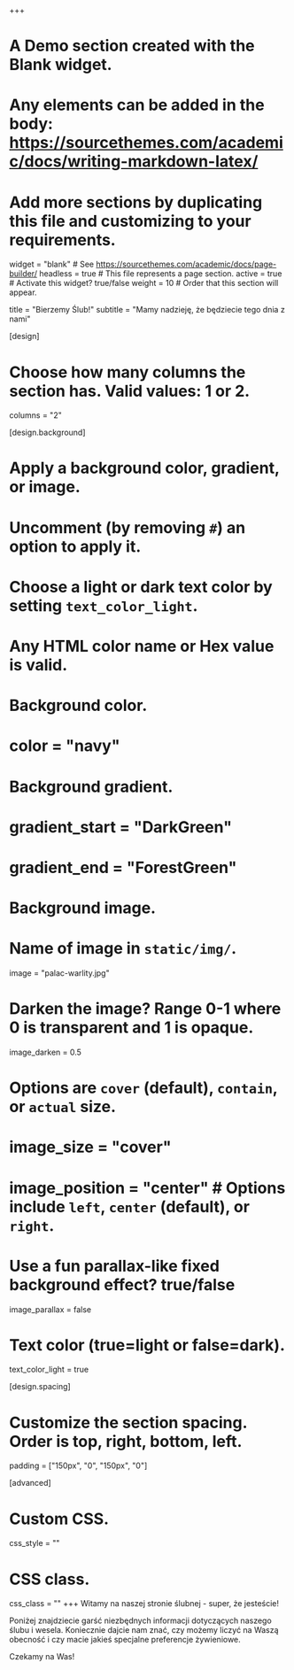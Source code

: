 +++
# A Demo section created with the Blank widget.
# Any elements can be added in the body: https://sourcethemes.com/academic/docs/writing-markdown-latex/
# Add more sections by duplicating this file and customizing to your requirements.

widget = "blank"  # See https://sourcethemes.com/academic/docs/page-builder/
headless = true  # This file represents a page section.
active = true  # Activate this widget? true/false
weight = 10  # Order that this section will appear.

title = "Bierzemy Ślub!"
subtitle = "Mamy nadzieję, że będziecie tego dnia z nami"

[design]
  # Choose how many columns the section has. Valid values: 1 or 2.
  columns = "2"

[design.background]
  # Apply a background color, gradient, or image.
  #   Uncomment (by removing `#`) an option to apply it.
  #   Choose a light or dark text color by setting `text_color_light`.
  #   Any HTML color name or Hex value is valid.

  # Background color.
  # color = "navy"

  # Background gradient.
  # gradient_start = "DarkGreen"
  # gradient_end = "ForestGreen"

  # Background image.
  # Name of image in `static/img/`.
  image = "palac-warlity.jpg"
  # Darken the image? Range 0-1 where 0 is transparent and 1 is opaque.
  image_darken = 0.5
  #  Options are `cover` (default), `contain`, or `actual` size.
  # image_size = "cover"
  # image_position = "center"  # Options include `left`, `center` (default), or `right`.
  # Use a fun parallax-like fixed background effect? true/false
  image_parallax = false

  # Text color (true=light or false=dark).
  text_color_light = true

[design.spacing]
  # Customize the section spacing. Order is top, right, bottom, left.
  padding = ["150px", "0", "150px", "0"]

[advanced]
 # Custom CSS.
 css_style = ""

 # CSS class.
 css_class = ""
+++
Witamy na naszej stronie ślubnej - super, że jesteście!

Poniżej znajdziecie garść niezbędnych informacji dotyczących naszego ślubu i wesela.
Koniecznie dajcie nam znać, czy możemy liczyć na Waszą obecność i czy macie jakieś specjalne preferencje żywieniowe.

Czekamy na Was!

<div id="countdown-placeholder" />

<script>
function calculateRemaining() {
  var countdownDate = new Date("Jun 19, 2021 17:00:00").getTime();
  var now = new Date().getTime();
  var distance = countdownDate - now
  var days = Math.floor(distance / (1000 * 60 * 60 * 24));
  var hours = Math.floor((distance % (1000 * 60 * 60 * 24)) / (1000 * 60 * 60));
  var minutes = Math.floor((distance % (1000 * 60 * 60)) / (1000 * 60));
  var seconds = Math.floor((distance % (1000 * 60)) / 1000);
  var distanceFormatted = days + "d " + hours + "h " + minutes + "m " + seconds + "s";

  document.getElementById("countdown-placeholder").innerHTML = "To już za <strong>" + distanceFormatted + "</strong>";

  if (distance < 0) {
    clearInterval(x);
    document.getElementById("countdown-placeholder").innerHTML = "Impreza już się odbyła!";
  }
};
calculateRemaining();
setInterval(calculateRemaining, 1000);
</script>
